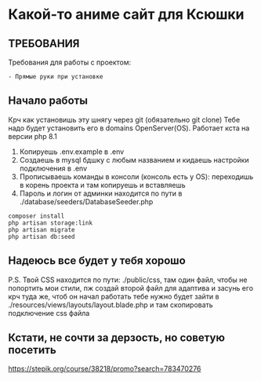 Какой-то аниме сайт для Ксюшки
===================================

ТРЕБОВАНИЯ
------------

Требования для работы с проектом:

    - Прямые руки при установке

Начало работы
---------------

Крч как установишь эту шнягу через git (обязательно git clone)
Тебе надо будет установить его в domains OpenServer(OS).
Работает кста на версии php 8.1

1. Копируешь .env.example в .env
2. Создаешь в mysql бдшку с любым названием и кидаешь настройки подключения в .env
3. Прописываешь команды в консоли (консоль есть у OS): переходишь в корень проекта и там копируешь и вставляешь
4. Пароль и логин от админки находится по пути в ./database/seeders/DatabaseSeeder.php

```shell script
composer install
php artisan storage:link
php artisan migrate
php artisan db:seed
```

Надеюсь все будет у тебя хорошо
---------------

P.S. Твой CSS находится по пути: ./public/css, там один файл, 
чтобы не попортить мои стили, пж создай второй файл для адаптива и 
засунь его крч туда же, чтоб он начал работать тебе нужно будет зайти в
./resources/views/layouts/layout.blade.php и там скопировать подключение css файла


Кстати, не сочти за дерзость, но советую посетить
----------------
https://stepik.org/course/38218/promo?search=783470276
